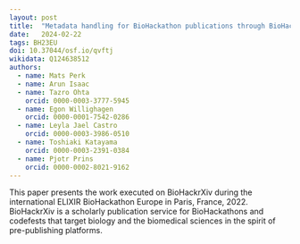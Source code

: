 ```yaml
---
layout: post
title:  "Metadata handling for BioHackathon publications through BioHackrXiv"
date:   2024-02-22
tags: BH23EU
doi: 10.37044/osf.io/qvftj
wikidata: Q124638512
authors:
  - name: Mats Perk
  - name: Arun Isaac
  - name: Tazro Ohta
    orcid: 0000-0003-3777-5945
  - name: Egon Willighagen
    orcid: 0000-0001-7542-0286
  - name: Leyla Jael Castro
    orcid: 0000-0003-3986-0510
  - name: Toshiaki Katayama
    orcid: 0000-0003-2391-0384
  - name: Pjotr Prins
    orcid: 0000-0002-8021-9162
---
```


This paper presents the work executed on BioHackrXiv during the international ELIXIR BioHackathon Europe in Paris, France, 2022. BioHackrXiv is a scholarly publication service for BioHackathons and codefests that target biology and the biomedical sciences in the spirit of pre-publishing platforms.

